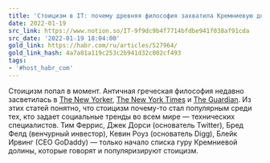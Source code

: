```yaml
---
title: 'Стоицизм в IT: почему древняя философия захватила Кремниевую долину? / Хабр'
date: 2022-01-19
src_link: https://www.notion.so/IT-9f9dc9b4f7714bfdbe941f038af91cda
src_date: '2022-01-19 18:04:00'
gold_link: https://habr.com/ru/articles/527964/
gold_link_hash: 4a7a81a119c253c2b941d32c002cf493
tags:
- '#host_habr_com'
---
```


Стоицизм попал в момент. Античная греческая философия недавно засветилась в [The New Yorker](http://www.newyorker.com/magazine/2016/12/19/how-to-be-a-stoic), [The New York Times](http://www.nytimes.com/2016/12/06/fashion/ryan-holiday-stoicism-american-apparel.html?_r=0SO) и [The Guardian](https://www.theguardian.com/lifeandstyle/2016/dec/11/how-would-the-stoics-cope-today). Из этих статей понятно, что стоицизм почему-то стал популярным среди тех, кто задает социальные тренды во всем мире — технических специалистов. Тим Феррис, Джек Дорси (основатель Twitter), Бред Фелд (венчурный инвестор), Кевин Роуз (основатель Digg), Блейк Ирвинг (СЕО GoDaddy) — только начало списка гуру Кремниевой долины, которые говорят и популяризируют стоицизм.